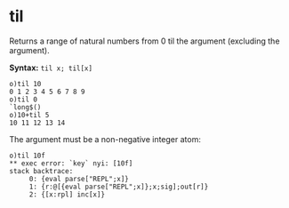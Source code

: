 # til

Returns a range of natural numbers from 0 til the argument (excluding the argument).

**Syntax:** ```til x; til[x]```

```o
o)til 10
0 1 2 3 4 5 6 7 8 9
o)til 0
`long$()
o)10+til 5
10 11 12 13 14
```

The argument must be a non-negative integer atom:

```o
o)til 10f
** exec error: `key` nyi: [10f]
stack backtrace:
     0: {eval parse["REPL";x]}
     1: {r:@[{eval parse["REPL";x]};x;sig];out[r]}
     2: {[x:rpl] inc[x]}
```
